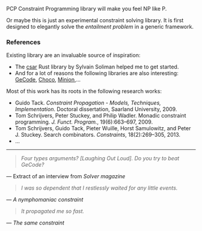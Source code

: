 PCP Constraint Programming library will make you feel NP like P.

Or maybe this is just an experimental constraint solving library. It is first designed to elegantly solve the *entailment problem* in a generic framework.

### References

Existing library are an invaluable source of inspiration:

* The [csar](https://github.com/soli/csar) Rust library by Sylvain Soliman helped me to get started.
* And for a lot of reasons the following libraries are also interesting: [GeCode](http://www.gecode.org/), [Choco](http://choco.sourceforge.net/), [Minion](http://minion.sourceforge.net/),...

Most of this work has its roots in the following research works:

* Guido Tack. *Constraint Propagation - Models, Techniques, Implementation*. Doctoral dissertation, Saarland University, 2009.
* Tom Schrijvers, Peter Stuckey, and Philip Wadler. Monadic constraint programming. *J. Funct. Program.*, 19(6):663–697, 2009.
* Tom Schrijvers, Guido Tack, Pieter Wuille, Horst Samulowitz, and Peter J. Stuckey. Search combinators. *Constraints*, 18(2):269–305, 2013.
* ...

___

> *Four types arguments? [Laughing Out Loud]. Do you try to beat GeCode?*

&#8213; Extract of an interview from *Solver magazine*


> *I was so dependent that I restlessly waited for any little events.*

&#8213; *A nymphomaniac constraint*


> *It propagated me so fast.*

&#8213; *The same constraint*
